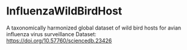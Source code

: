# InfluenzaWildBirdHost
A taxonomically harmonized global dataset of wild bird hosts for avian influenza virus surveillance
Dataset: https://doi.org/10.57760/sciencedb.23426
